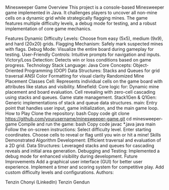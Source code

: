 Minesweeper Game
Overview
This project is a console-based Minesweeper game implemented in Java. It challenges players to uncover all non-mine cells on a dynamic grid while strategically flagging mines. The game features multiple difficulty levels, a debug mode for testing, and a robust implementation of core game mechanics.

Features
Dynamic Difficulty Levels: Choose from easy (5x5), medium (9x9), and hard (20x20) grids.
Flagging Mechanism: Safely mark suspected mines with flags.
Debug Mode: Visualize the entire board during gameplay for testing.
User-Friendly Controls: Intuitive prompts for navigation and inputs.
Victory/Loss Detection: Detects win or loss conditions based on game progress.
Technology Stack
Language: Java
Core Concepts:
Object-Oriented Programming (OOP)
Data Structures: Stacks and Queues for grid traversal
ANSI Color Formatting for visual clarity
Randomized Mine Placement
Classes
Cell: Represents individual cells on the game board with attributes like status and visibility.
Minefield: Core logic for:
Dynamic mine placement and board evaluation.
Cell revealing with zero-cell cascading using stacks and queues.
Game state management.
Stack1Gen & Q1Gen: Generic implementations of stack and queue data structures.
main: Entry point that handles user input, game initialization, and the main game loop.
How to Play
Clone the repository:
bash
Copy code
git clone https://github.com/yourusername/minesweeper-game.git
cd minesweeper-game
Compile and run the game:
bash
Copy code
javac *.java
java main
Follow the on-screen instructions:
Select difficulty level.
Enter starting coordinates.
Choose cells to reveal or flag until you win or hit a mine!
Skills Demonstrated
Algorithm Development: Efficient traversal and evaluation of a 2D grid.
Data Structures: Leveraged stacks and queues for cascading reveals and initial area generation.
Debugging and Testing: Implemented a debug mode for enhanced visibility during development.
Future Improvements
Add a graphical user interface (GUI) for better user experience.
Implement a timer and scoring system for competitive play.
Add custom difficulty levels and configurations.
Authors:

Tenzin Chonyi (LinkedIn)
Tenzin Gendun
